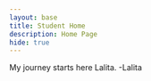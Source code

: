 ```yaml
---
layout: base
title: Student Home 
description: Home Page
hide: true
---
```


My journey starts here Lalita. -Lalita
